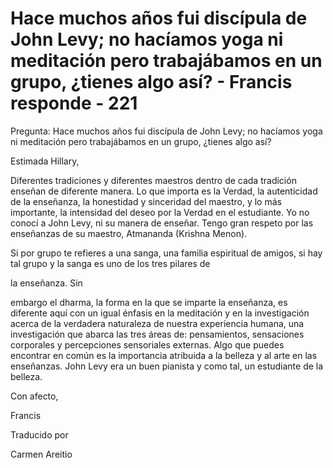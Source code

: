 # Hace muchos años fui discípula de John Levy; no hacíamos yoga ni meditación pero trabajábamos en un grupo, ¿tienes algo así? - Francis responde - 221

Pregunta: Hace muchos años fui discípula de John Levy; no hacíamos yoga ni meditación pero trabajábamos en un grupo, ¿tienes algo así?

Estimada Hillary,

Diferentes tradiciones y diferentes maestros dentro de cada tradición enseñan de diferente manera. Lo que importa es la Verdad, la autenticidad de la enseñanza, la honestidad y sinceridad del maestro, y lo más importante, la intensidad del deseo por la Verdad en el estudiante. Yo no conocí a John Levy, ni su manera de enseñar. Tengo gran respeto por las enseñanzas de su maestro, Atmananda (Krishna Menon).

Si por grupo te refieres a una sanga, una familia espiritual de amigos, si hay tal grupo y la sanga es uno de los tres pilares de

la enseñanza. Sin

embargo el dharma, la forma en la que se imparte la enseñanza, es diferente aquí con un igual énfasis en la meditación y en la investigación acerca de la verdadera naturaleza de nuestra experiencia humana, una investigación que abarca las tres áreas de: pensamientos, sensaciones corporales y percepciones sensoriales externas. Algo que puedes encontrar en común es la importancia atribuida a la belleza y al arte en las enseñanzas. John Levy era un buen pianista y como tal, un estudiante de la belleza.

Con afecto,

Francis

Traducido por

Carmen Areitio

